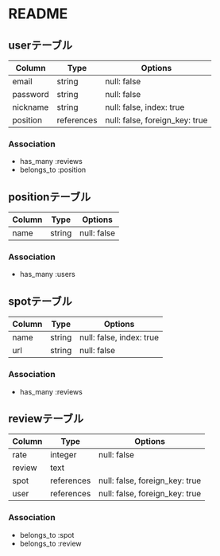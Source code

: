 # README
## userテーブル
|Column|Type|Options|
|------|----|-------|
|email|string|null: false|
|password|string|null: false|
|nickname|string|null: false, index: true|
|position|references|null: false, foreign_key: true|

### Association
- has_many :reviews
- belongs_to :position


## positionテーブル
|Column|Type|Options|
|------|----|-------|
|name|string|null: false|

### Association
- has_many :users


## spotテーブル
|Column|Type|Options|
|------|----|-------|
|name|string|null: false, index: true|
|url|string|null: false|

### Association
- has_many :reviews


## reviewテーブル
|Column|Type|Options|
|------|----|-------|
|rate|integer|null: false|
|review|text||
|spot|references|null: false, foreign_key: true|
|user|references|null: false, foreign_key: true|

### Association
- belongs_to :spot
- belongs_to :review